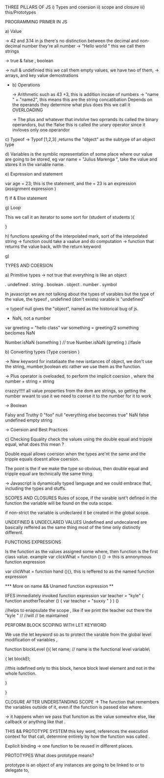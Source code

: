 THREE PILLARS OF JS
i) Types and coersion
ii) scope and closure
iii) this/Prototypes

PROGRAMMING PRIMER IN JS

a) Value

-> 42 and 3.14 in js there's no distinction between the decimal and non-decimal number they're all number
-> "Hello world " this we call them strings

-> true & false , boolean

-> null & undefinied this we call them empty values, we have two of them,
-> arrays, and key value demostrations

- b) Operations

  -> Arithmetic such as 43 +3, this is addition incase of numbers
  -> "name " + "name2", this means this are the string concatibation
  Depends on the operands they determine what plus does this we call it OVERLOADING

  -> The plus and whatever that invlolve two oprrands its called the binary operandors, but the !false this is called the unary operator since it invloves only one operandor

c) Typeof
-> Typof [1,2,3] ,returns the "object" as the subtype of an object type

d) Variables
is the symblic representation of some place where our value are going to be stored, eg
var name = "Julius Marenga ", take the value and stores it in the variable name.

e) Expression and statement

var age = 23; this is the statement, and the = 23 is an expression (assignment expression )

f) if & Else statement

g) Loop

This we call it an iterator to some sort
for (student of students ){

}

h) functions
speaking of the interpolated mark, sort of the interpolated string
-> function could take a vaalue and do computation
-> function that returns the value back, with the return keyword

g)

TYPES AND COERSION

a) Primitive types
-> not true that everything is like an object

. undefined
. string
. boolean
. object
. number
. symbol

In javascript we are not talking about the types of varables but the type of the value,
the typeof , undefined (don't exists) varable is "undefined"

-> typeof null gives the "object", named as the historical bug of js.

- NaN, not a number

var greeting = "hello class"
var something = greeting/2
something beclomes NaN

Number.isNaN (something ) // true
Number.isNaN (grreting ) //fasle

b) Converting types (Type coersion )

-> New keyword for instatiaate the new isntances of object, we don't use the string, mumber,boolean etc rather we use them as the function.

-> Plus operator is oveloaded, to perform the implicit coersion , where the number + string = string

crazzy!!!!! all value properties from the dom are strings, so getting the number wwant to use it we need to coerse it to the number for it to work

-> Boolean

Falsy and Truthy
0 "foo"
null "everything else becomes true"
NaN
false
undefined
empty string

-> Coersion and Best Practices

c) Checking Equality
check the values using the double equal and tripple equal, what does this mean ?

Double equal allows coersion when the types are'nt the same and the tripple equals doesnt allow coersion.

The point is the if we make the type so obvious, then double equal and tripple equal are technically the same thing.

-> Javascript is dynamically typed language and we could embrace that, including the types and stuffs.

SCOPES AND CLOSURES
Rules of scope, if the varable isnt't defined in the function the variable will be found on the outa scope.

if non-strict the variable is undeclared it be created in the global scope.

UNDEFINED & UNDECLARED VALUES
Undefined and undecalared are basically reffered as the same thing most of the time only distinctly different.

FUNCTIONS EXPRESSIONS

Is the function as the values assigned some where, then function is the first class value.
example
var clickWhat = functon ()
{}
-> this is annonymous function expression

var clicWhat = function hand (){}, this is reffered to as the named function expression

**\* More on name && Unamed function expression **

IIFES
immediately invoked function expression
var teacher = "kyle"
(
function anotherTecaher () {
var teacher = "suxxy "
}
) ()

//helps to enapsulate the scope , like if we print the teacher out there the "kyle " // //will //
be maintained

PERFORM BLOCK SCOPING WITH LET KEYWORD

We use the let keyword so as to protect the varable from the global level modification of variables ,

function blockLevel (){
let name; // name is the functional level variable\

{
let blockEl;

//this isdefined only to this block, hence block level element and not in the whole function.

}

}

CLOSURE AFTER UNDERSTANDING SCOPE
-> The function that remembers the variables outside of it, even if the function is passed else where.

-> it happens when we pass that function as the value somewhre else, like callback or anything like that .

THIS && PROTOTYPE SYSTEM
this key word, references the execution context for that call, determine entirely by how the function was called .

Explicit binding -> one function to be reused in different places.

PROTOTYPES
What does prototype means?

prototype is an object of any instances are going to be linked to or to delegate to,
